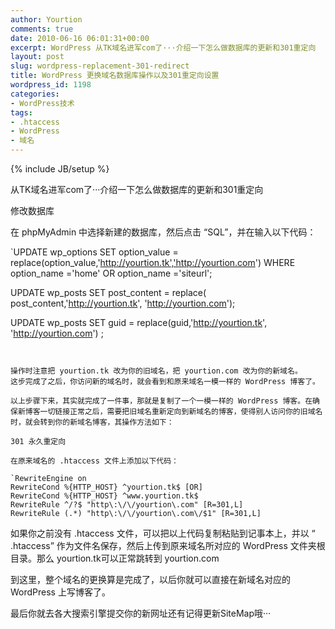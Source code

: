 ```yaml
---
author: Yourtion
comments: true
date: 2010-06-16 06:01:31+00:00
excerpt: WordPress 从TK域名进军com了···介绍一下怎么做数据库的更新和301重定向
layout: post
slug: wordpress-replacement-301-redirect
title: WordPress 更换域名数据库操作以及301重定向设置
wordpress_id: 1198
categories:
- WordPress技术
tags:
- .htaccess
- WordPress
- 域名
---
```

{% include JB/setup %}

从TK域名进军com了···介绍一下怎么做数据库的更新和301重定向

修改数据库

在 phpMyAdmin 中选择新建的数据库，然后点击 “SQL”，并在输入以下代码：

`UPDATE wp_options SET option_value = replace(option_value,'http://yourtion.tk','http://yourtion.com') WHERE option_name ='home' OR option_name ='siteurl';

UPDATE wp_posts SET post_content = replace( post_content,'http://yourtion.tk', 'http://yourtion.com');

UPDATE wp_posts SET guid = replace(guid,'http://yourtion.tk', 'http://yourtion.com') ;
```


操作时注意把 yourtion.tk 改为你的旧域名，把 yourtion.com 改为你的新域名。
这步完成了之后，你访问新的域名时，就会看到和原来域名一模一样的 WordPress 博客了。

以上步骤下来，其实就完成了一件事，那就是复制了一个一模一样的 WordPress 博客。在确保新博客一切链接正常之后，需要把旧域名重新定向到新域名的博客，使得别人访问你的旧域名时，就会转到你的新域名博客，其操作方法如下：

301 永久重定向

在原来域名的 .htaccess 文件上添加以下代码：

`RewriteEngine on
RewriteCond %{HTTP_HOST} ^yourtion.tk$ [OR]
RewriteCond %{HTTP_HOST} ^www.yourtion.tk$
RewriteRule ^/?$ "http\:\/\/yourtion\.com" [R=301,L]
RewriteRule (.*) "http\:\/\/yourtion\.com\/$1" [R=301,L]
```


如果你之前没有 .htaccess 文件，可以把以上代码复制粘贴到记事本上，并以 “ .htaccess” 作为文件名保存，然后上传到原来域名所对应的 WordPress 文件夹根目录。那么 yourtion.tk可以正常跳转到 yourtion.com

到这里，整个域名的更换算是完成了，以后你就可以直接在新域名对应的 WordPress 上写博客了。

最后你就去各大搜索引擎提交你的新网址还有记得更新SiteMap哦···
